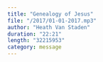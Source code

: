 ```yaml
---
title: "Genealogy of Jesus"
file: "/2017/01-01-2017.mp3"
author: "Heath Van Staden"
duration: "22:21"
length: "32215953"
category: message
---
```

